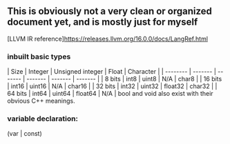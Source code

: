 ## This is obviously not a very clean or organized document yet, and is mostly just for myself

[LLVM IR reference]https://releases.llvm.org/16.0.0/docs/LangRef.html

### inbuilt basic types
| Size    | Integer | Unsigned integer | Float | Character |
| -------- | ------- | ------- | ------- | ------- | ------- |
| 8 bits  | int8    | uint8    | N/A    | char8    |
| 16 bits | int16     | uint16    | N/A    | char16    |
| 32 bits    | int32    | uint32    | float32    | char32    |
| 64 bits    | int64    | uint64    | float64    | N/A   |
bool and void also exist with their obvious C++ meanings.

### variable declaration:

(var | const) 